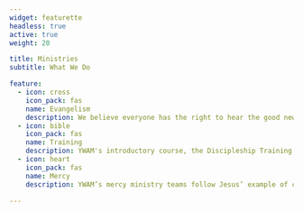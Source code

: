```yaml
---
widget: featurette
headless: true
active: true
weight: 20

title: Ministries
subtitle: What We Do

feature:
  - icon: cross
    icon_pack: fas
    name: Evangelism
    description: We believe everyone has the right to hear the good news about Jesus and our prayer is to see fellowships of believers worshipping and following Jesus in every nation, tribe and tongue.<br /><br />We use music, performing arts, sports, and Bible distribution to connect with people of all ages. YWAM also starts discipleship groups in places where there may be no church at all.
  - icon: bible
    icon_pack: fas
    name: Training
    description: YWAM's introductory course, the Discipleship Training School (YWAM DTS), is offered in many nations and languages. It’s an intensive six months of growing more like Jesus and serving Him in the world.<br /><br />Through our training programs and YWAM’s University of the Nations we aim to equip Christians to grow in their relationship with God and to serve others. Our courses focus on subjects like healthcare, the Bible, business development and biblical counselling.
  - icon: heart
    icon_pack: fas
    name: Mercy
    description: YWAM’s mercy ministry teams follow Jesus’ example of compassion to those in need. We operate relief and development programs in over 100 countries, working among people living in desperate circumstances.<br /><br />Our staff serve in areas such as agricultural assistance, the prevention of human trafficking, ship-based dental care, and micro-enterprise development.

---
```


